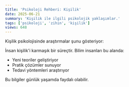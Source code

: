 ```yaml
---
title: 'Psikoloji Rehberi: Kişilik'
date: 2025-06-21
summary: 'Kişilik ile ilgili psikolojik yaklaşımlar.'
tags: ['psikoloji', 'zihin', 'kişilik']
views: 648
---
```


Kişilik psikolojisinde araştırmalar şunu gösteriyor:

İnsan kişilik'i karmaşık bir süreçtir. Bilim insanları bu alanda:
- Yeni teoriler geliştiriyor
- Pratik çözümler sunuyor
- Tedavi yöntemleri araştırıyor

Bu bilgiler günlük yaşamda faydalı olabilir.